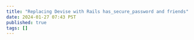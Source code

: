 ```yaml
---
title: "Replacing Devise with Rails has_secure_password and friends"
date: 2024-01-27 07:43 PST
published: true
tags: []
---
```




<blockquote markdown="1">



</blockquote>

